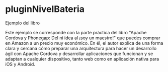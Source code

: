 # pluginNivelBateria
Ejemplo del libro

Este ejemplo se corresponde con la parte práctica del libro "Apache Cordova y Phonegap: Del ni idea al ¡soy un maestro!" que puedes comprar en Amazon a un precio muy económico. En él, el autor explica de una forma clara y cercana cómo preparar una arquitectura para hacer un desarrollo ágil con Apache Cordova y desarrollar aplicaciones que funcionan y se adaptan a cualquier dispositivo, tanto web como en aplicación nativa para iOS y Android.